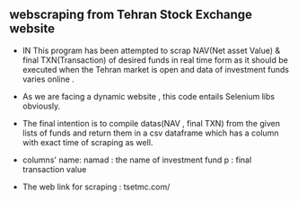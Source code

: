## webscraping from Tehran Stock Exchange website

* IN This program has been attempted to scrap NAV(Net asset Value) & final TXN(Transaction) of desired funds in real time form as it should be executed when 
the Tehran market is open and data of investment funds varies online .
* As we are facing a dynamic website , this code entails Selenium libs obviously.
* The final intention is to compile datas(NAV , final TXN) from the given lists of funds and return them in a csv dataframe 
which has a column with exact time of scraping as well.
* columns' name:
namad : the name of investment fund
p     : final transaction value

* The web link for scraping : tsetmc.com/
